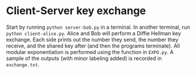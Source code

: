 # Client-Server key exchange
Start by running `python server-bob.py` in a terminal. In another terminal, run `python client-alice.py`. Alice and Bob will perform a Diffie Hellman key exchange. Each side prints out the number they send, the number they receive, and the shared key after (and then the programs terminate).
All modular exponentiation is performed using the function in `EXPO.py`.
A sample of the outputs (with minor labeling added) is recorded in `exchange.txt`.
